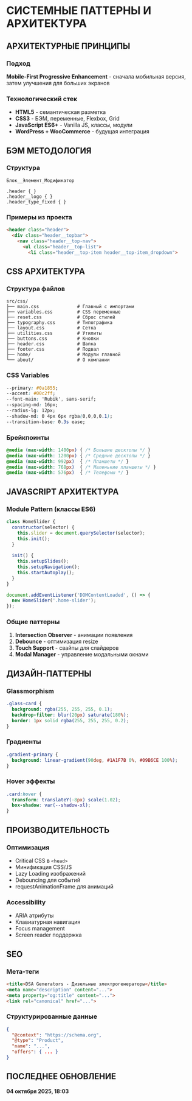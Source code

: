 # СИСТЕМНЫЕ ПАТТЕРНЫ И АРХИТЕКТУРА

## АРХИТЕКТУРНЫЕ ПРИНЦИПЫ

### Подход
**Mobile-First Progressive Enhancement** - сначала мобильная версия, затем улучшения для больших экранов

### Технологический стек
- **HTML5** - семантическая разметка
- **CSS3** - БЭМ, переменные, Flexbox, Grid
- **JavaScript ES6+** - Vanilla JS, классы, модули
- **WordPress + WooCommerce** - будущая интеграция

## БЭМ МЕТОДОЛОГИЯ

### Структура
```
Блок__Элемент_Модификатор

.header { }
.header__logo { }
.header_type_fixed { }
```

### Примеры из проекта
```html
<header class="header">
  <div class="header__topbar">
    <nav class="header__top-nav">
      <ul class="header__top-list">
        <li class="header__top-item header__top-item_dropdown">
```

## CSS АРХИТЕКТУРА

### Структура файлов
```
src/css/
├── main.css              # Главный с импортами
├── variables.css         # CSS переменные
├── reset.css             # Сброс стилей
├── typography.css        # Типографика
├── layout.css            # Сетка
├── utilities.css         # Утилиты
├── buttons.css           # Кнопки
├── header.css            # Шапка
├── footer.css            # Подвал
├── home/                 # Модули главной
└── about/                # О компании
```

### CSS Variables
```css
--primary: #0a1855;
--accent: #00c2ff;
--font-main: 'Rubik', sans-serif;
--spacing-md: 16px;
--radius-lg: 12px;
--shadow-md: 0 4px 6px rgba(0,0,0,0.1);
--transition-base: 0.3s ease;
```

### Брейкпоинты
```css
@media (max-width: 1400px) { /* Большие десктопы */ }
@media (max-width: 1200px) { /* Средние десктопы */ }
@media (max-width: 992px)  { /* Планшеты */ }
@media (max-width: 768px)  { /* Маленькие планшеты */ }
@media (max-width: 576px)  { /* Телефоны */ }
```

## JAVASCRIPT АРХИТЕКТУРА

### Module Pattern (классы ES6)
```javascript
class HomeSlider {
  constructor(selector) {
    this.slider = document.querySelector(selector);
    this.init();
  }
  
  init() {
    this.setupSlides();
    this.setupNavigation();
    this.startAutoplay();
  }
}

document.addEventListener('DOMContentLoaded', () => {
  new HomeSlider('.home-slider');
});
```

### Общие паттерны
1. **Intersection Observer** - анимации появления
2. **Debounce** - оптимизация resize
3. **Touch Support** - свайпы для слайдеров
4. **Modal Manager** - управление модальными окнами

## ДИЗАЙН-ПАТТЕРНЫ

### Glassmorphism
```css
.glass-card {
  background: rgba(255, 255, 255, 0.1);
  backdrop-filter: blur(20px) saturate(180%);
  border: 1px solid rgba(255, 255, 255, 0.2);
}
```

### Градиенты
```css
.gradient-primary {
  background: linear-gradient(90deg, #1A1F7B 0%, #09B6CE 100%);
}
```

### Hover эффекты
```css
.card:hover {
  transform: translateY(-8px) scale(1.02);
  box-shadow: var(--shadow-xl);
}
```

## ПРОИЗВОДИТЕЛЬНОСТЬ

### Оптимизация
- Critical CSS в `<head>`
- Минификация CSS/JS
- Lazy Loading изображений
- Debouncing для событий
- requestAnimationFrame для анимаций

### Accessibility
- ARIA атрибуты
- Клавиатурная навигация
- Focus management
- Screen reader поддержка

## SEO

### Мета-теги
```html
<title>DSA Generators - Дизельные электрогенераторы</title>
<meta name="description" content="...">
<meta property="og:title" content="...">
<link rel="canonical" href="...">
```

### Структурированные данные
```json
{
  "@context": "https://schema.org",
  "@type": "Product",
  "name": "...",
  "offers": { ... }
}
```

## ПОСЛЕДНЕЕ ОБНОВЛЕНИЕ
**04 октября 2025, 18:03**
